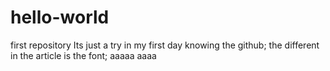 # hello-world
first repository
Its just a try in my first day knowing the github;
the different in the article is the font;
aaaaa
aaaa
